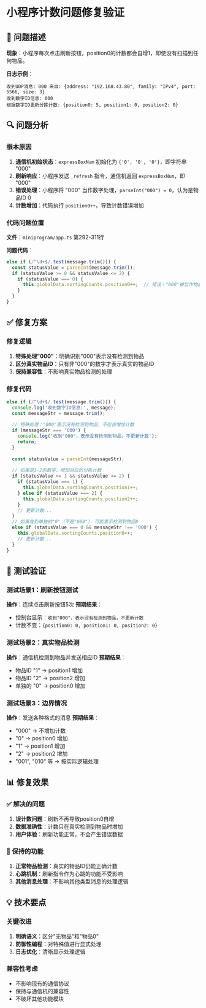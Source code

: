 # 小程序计数问题修复验证

## 🐛 问题描述

**现象**：小程序每次点击刷新按钮，position0的计数都会自增1，即使没有扫描到任何物品。

**日志示例**：
```
收到UDP消息: 000 来自: {address: "192.168.43.80", family: "IPv4", port: 5566, size: 3}
收到数字ID信息: 000
根据数字ID更新分拣计数: {position0: 5, position1: 0, position2: 0}
```

## 🔍 问题分析

### 根本原因
1. **通信机初始状态**：`expressBoxNum` 初始化为 `{'0', '0', '0'}`，即字符串 "000"
2. **刷新响应**：小程序发送 `_refresh` 指令，通信机返回 `expressBoxNum`，即 "000"
3. **错误处理**：小程序将 "000" 当作数字处理，`parseInt("000") = 0`，认为是物品ID 0
4. **计数增加**：代码执行 `position0++`，导致计数错误增加

### 代码问题位置
**文件**：`miniprogram/app.ts` 第292-311行

**问题代码**：
```typescript
else if (/^\d+$/.test(message.trim())) {
  const statusValue = parseInt(message.trim());
  if (statusValue >= 0 && statusValue <= 2) {
    if (statusValue === 0) {
      this.globalData.sortingCounts.position0++;  // 错误！"000"被当作物品0
    }
  }
}
```

## ✅ 修复方案

### 修复逻辑
1. **特殊处理"000"**：明确识别"000"表示没有检测到物品
2. **区分真实物品ID**：只有非"000"的数字才表示真实的物品ID
3. **保持兼容性**：不影响真实物品检测的处理

### 修复代码
```typescript
else if (/^\d+$/.test(message.trim())) {
  console.log('收到数字ID信息:', message);
  const messageStr = message.trim();
  
  // 特殊处理："000"表示没有检测到物品，不应该增加计数
  if (messageStr === '000') {
    console.log('收到"000"，表示没有检测到物品，不更新计数');
    return;
  }
  
  const statusValue = parseInt(messageStr);
  
  // 如果是1-2的数字，增加对应的分拣计数
  if (statusValue >= 1 && statusValue <= 2) {
    if (statusValue === 1) {
      this.globalData.sortingCounts.position1++;
    } else if (statusValue === 2) {
      this.globalData.sortingCounts.position2++;
    }
    // 更新计数...
  }
  // 如果收到单独的"0"（不是"000"），可能表示检测到物品0
  else if (statusValue === 0 && messageStr !== '000') {
    this.globalData.sortingCounts.position0++;
    // 更新计数...
  }
}
```

## 🧪 测试验证

### 测试场景1：刷新按钮测试
**操作**：连续点击刷新按钮5次
**预期结果**：
- 控制台显示：`收到"000"，表示没有检测到物品，不更新计数`
- 计数不变：`{position0: 0, position1: 0, position2: 0}`

### 测试场景2：真实物品检测
**操作**：通信机检测到物品并发送相应ID
**预期结果**：
- 物品ID "1" → position1 增加
- 物品ID "2" → position2 增加
- 单独的 "0" → position0 增加

### 测试场景3：边界情况
**操作**：发送各种格式的消息
**预期结果**：
- "000" → 不增加计数
- "0" → position0 增加
- "1" → position1 增加
- "2" → position2 增加
- "001", "010" 等 → 按实际逻辑处理

## 📊 修复效果

### ✅ 解决的问题
1. **误计数问题**：刷新不再导致position0自增
2. **数据准确性**：计数只在真实检测到物品时增加
3. **用户体验**：刷新功能正常，不会产生错误数据

### 🔄 保持的功能
1. **正常物品检测**：真实的物品ID仍能正确计数
2. **心跳机制**：刷新指令作为心跳的功能不受影响
3. **其他消息处理**：不影响其他类型消息的处理逻辑

## 💡 技术要点

### 关键改进
1. **明确语义**：区分"无物品"和"物品0"
2. **防御性编程**：对特殊值进行显式处理
3. **日志优化**：清晰显示处理逻辑

### 兼容性考虑
- 不影响现有的通信协议
- 保持与通信机的兼容性
- 不破坏其他功能模块
